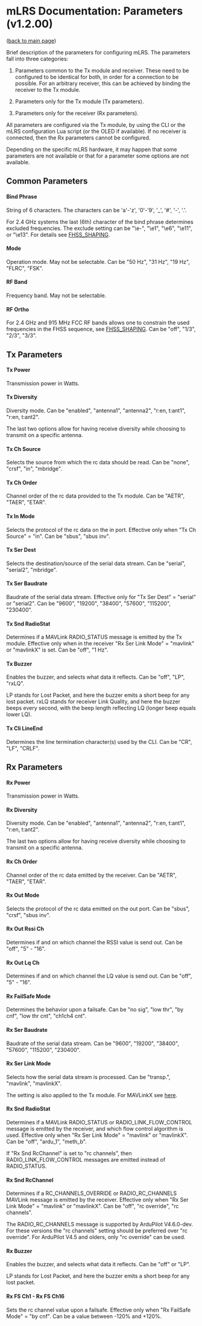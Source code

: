 # mLRS Documentation: Parameters (v1.2.00) #

([back to main page](../README.md))

Brief description of the parameters for configuring mLRS. The parameters fall into three categories: 

1. Parameters common to the Tx module and receiver. These need to be configured to be identical for both, in order for a connection to be possible. For an arbitrary receiver, this can be achieved by binding the receiver to the Tx module.

2. Parameters only for the Tx module (Tx parameters).

3. Parameters only for the receiver (Rx parameters).

All parameters are configured via the Tx module, by using the CLI or the mLRS configuration Lua script (or the OLED if available). If no receiver is connected, then the Rx parameters cannot be configured.

Depending on the specific mLRS hardware, it may happen that some parameters are not available or that for a parameter some options are not available.

## Common Parameters ##

#### Bind Phrase ####
String of 6 characters. 
The characters can be 'a'-'z', '0'-'9', '_', '#', '-', '.'. 

For 2.4 GHz systems the last (6th) character of the bind phrase determines excluded frequencies. The exclude setting can be "\e-", "\e1", "\e6", "\e11", or "\e13". For details see [FHSS_SHAPING](FHSS_SHAPING.md).

#### Mode ####
Operation mode. May not be selectable.
Can be "50 Hz", "31 Hz", "19 Hz", "FLRC", "FSK".

#### RF Band ####
Frequency band. May not be selectable.

#### RF Ortho ####
For 2.4 GHz and 915 MHz FCC RF bands allows one to constrain the used frequencies in the FHSS sequence, see [FHSS_SHAPING](FHSS_SHAPING.md).
Can be "off", "1/3", "2/3", "3/3".

## Tx Parameters ##

#### Tx Power #### 
Transmission power in Watts.

#### Tx Diversity #### 
Diversity mode. 
Can be "enabled", "antenna1", "antenna2", "r:en, t:ant1", "r:en, t:ant2".

The last two options allow for having receive diversity while choosing to transmit on a specific antenna.

#### Tx Ch Source #### 
Selects the source from which the rc data should be read. 
Can be "none", "crsf", "in", "mbridge".

#### Tx Ch Order #### 
Channel order of the rc data provided to the Tx module. 
Can be "AETR", "TAER", "ETAR".

#### Tx In Mode #### 
Selects the protocol of the rc data on the in port. Effective only when "Tx Ch Source" = "in". 
Can be "sbus", "sbus inv".

#### Tx Ser Dest #### 
Selects the destination/source of the serial data stream. 
Can be "serial", "serial2", "mbridge". 

#### Tx Ser Baudrate #### 
Baudrate of the serial data stream. Effective only for "Tx Ser Dest" = "serial" or "serial2". 
Can be "9600", "19200", "38400", "57600", "115200", "230400".

#### Tx Snd RadioStat #### 
Determines if a MAVLink RADIO_STATUS message is emitted by the Tx module. Effective only when in the receiver "Rx Ser Link Mode" = "mavlink" or "mavlinkX" is set. 
Can be "off", "1 Hz".

#### Tx Buzzer #### 
Enables the buzzer, and selects what data it reflects. Can be "off", "LP", "rxLQ".

LP stands for Lost Packet, and here the buzzer emits a short beep for any lost packet. rxLQ stands for receiver Link Quality, and here the buzzer beeps every second, with the beep length reflecting LQ (longer beep equals lower LQ).

#### Tx Cli LineEnd ####
Determines the line termination character(s) used by the CLI. 
Can be "CR", "LF", "CRLF".

## Rx Parameters ##

#### Rx Power #### 
Transmission power in Watts.

#### Rx Diversity #### 
Diversity mode. 
Can be "enabled", "antenna1", "antenna2", "r:en, t:ant1", "r:en, t:ant2".

The last two options allow for having receive diversity while choosing to transmit on a specific antenna.

#### Rx Ch Order #### 
Channel order of the rc data emitted by the receiver. 
Can be "AETR", "TAER", "ETAR".

#### Rx Out Mode #### 
Selects the protocol of the rc data emitted on the out port. 
Can be "sbus", "crsf", "sbus inv".

#### Rx Out Rssi Ch #### 
Determines if and on which channel the RSSI value is send out. 
Can be "off", "5" - "16".

#### Rx Out Lq Ch #### 
Determines if and on which channel the LQ value is send out. 
Can be "off", "5" - "16".

#### Rx FailSafe Mode #### 
Determines the behavior upon a failsafe. 
Can be "no sig", "low thr", "by cnf", "low thr cnt", "ch1ch4 cnt".

#### Rx Ser Baudrate #### 
Baudrate of the serial data stream. 
Can be "9600", "19200", "38400", "57600", "115200", "230400".

#### Rx Ser Link Mode #### 
Selects how the serial data stream is processed. 
Can be "transp.", "mavlink", "mavlinkX".

The setting is also applied to the Tx module. For MAVLinkX see [here](MAVLINKX.md).

#### Rx Snd RadioStat #### 
Determines if a MAVLink RADIO_STATUS or RADIO_LINK_FLOW_CONTROL message is emitted by the receiver, and which flow control algorithm is used. Effective only when "Rx Ser Link Mode" = "mavlink" or "mavlinkX". 
Can be "off", "ardu_1", "meth_b".

If "Rx Snd RcChannel" is set to "rc channels", then RADIO_LINK_FLOW_CONTROL messages are emitted instead of RADIO_STATUS.

#### Rx Snd RcChannel #### 
Determines if a RC_CHANNELS_OVERRIDE or RADIO_RC_CHANNELS MAVLink message is emitted by the receiver. Effective only when "Rx Ser Link Mode" = "mavlink" or "mavlinkX". 
Can be "off", "rc override", "rc channels".

The RADIO_RC_CHANNELS message is supported by ArduPilot V4.6.0-dev. For these versions the "rc channels" setting should be preferred over "rc override". For ArduPilot V4.5 and olders, only "rc override" can be used.

#### Rx Buzzer #### 
Enables the buzzer, and selects what data it reflects. Can be "off" or "LP".

LP stands for Lost Packet, and here the buzzer emits a short beep for any lost packet.

#### Rx FS Ch1 - Rx FS Ch16 #### 
Sets the rc channel value upon a failsafe. Effective only when "Rx FailSafe Mode" = "by cnf". 
Can be a value between -120% and +120%.
